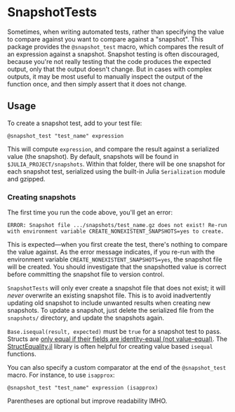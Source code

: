# SnapshotTests

Sometimes, when writing automated tests, rather than specifying the value to compare against you want to compare against a "snapshot". This package provides the `@snapshot_test` macro, which compares the result of an expression against a snapshot. Snapshot testing is often discouraged, because you're not really testing that the code produces the expected output, only that the output doesn't change. But in cases with complex outputs, it may be most useful to manually inspect the output of the function once, and then simply assert that it does not change.

## Usage

To create a snapshot test, add to your test file:

```{julia}
@snapshot_test "test_name" expression
```

This will compute `expression`, and compare the result against a serialized value (the snapshot). By default, snapshots will be found in `$JULIA_PROJECT/snapshots`. Within that folder, there will be one snapshot for each snapshot test, serialized using the built-in Julia `Serialization` module and gzipped.

### Creating snapshots

The first time you run the code above, you'll get an error:

```
ERROR: Snapshot file .../snapshots/test_name.gz does not exist! Re-run with environment variable CREATE_NONEXISTENT_SNAPSHOTS=yes to create.
```

This is expected—when you first create the test, there's nothing to compare the value against. As the error message indicates, if you re-run with the environment variable `CREATE_NONEXISTENT_SNAPSHOTS=yes`, the snapshot file will be created. You should investigate that the snapshotted value is correct before committing the snapshot file to version control.

`SnapshotTests` will only ever create a snapshot file that does not exist; it will _never_ overwrite an existing snapshot file. This is to avoid inadvertently updating old snapshot to include unwanted results when creating new snapshots. To update a snapshot, just delete the serialized file from the `snapshots/` directory, and update the snapshots again.

`Base.isequal(result, expected)` must be `true` for a snapshot test to pass. Structs are [only equal if their fields are identity-equal (not value-equal)](https://discourse.julialang.org/t/surprising-struct-equality-test/4890). The [StructEquality.jl](https://github.com/jolin-io/StructEquality.jl) library is often helpful for creating value based `isequal` functions.

You can also specify a custom comparator at the end of the `@snapshot_test` macro. For instance, to use `isapprox`:

```{julia}
@snapshot_test "test_name" expression (isapprox)
```

Parentheses are optional but improve readability IMHO.